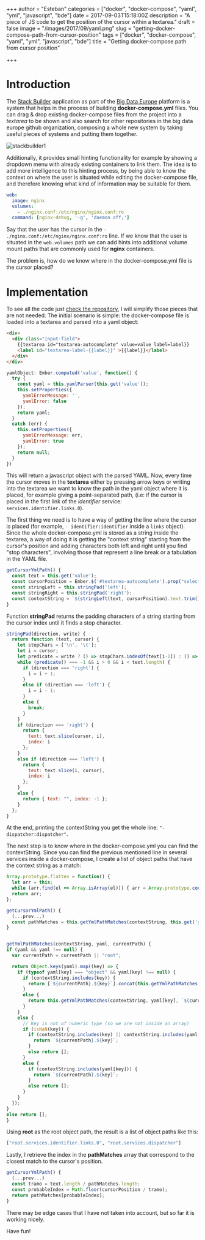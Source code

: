 +++
author = "Esteban"
categories = ["docker", "docker-compose", "yaml", "yml", "javascript", "bde"]
date = 2017-09-03T15:18:00Z
description = "A piece of JS code to get the position of the cursor within a textarea."
draft = false
image = "/images/2017/09/yaml.png"
slug = "getting-docker-compose-path-from-cursor-position"
tags = ["docker", "docker-compose", "yaml", "yml", "javascript", "bde"]
title = "Getting docker-compose path from cursor position"

+++


# Introduction

The [Stack Builder](https://github.com/big-data-europe/app-stack-builder) application as part of the [Big Data Europe](https://www.big-data-europe.eu/) platform is a system that helps in the process of building **docker-compose.yml** files. You can drag & drop existing docker-compose files from the project into a *textarea* to be shown and also search for other repositories in the big data europe github organization, composing a whole new system by taking useful pieces of systems and putting them together.

![stackbuilder1](/images/stackbuilder1.png)

Additionally, it provides small hinting functionality for example by showing a dropdown menu with already existing containers to link them. The idea is to add more intelligence to this hinting process, by being able to know the context on where the user is situated while editing the docker-compose file, and therefore knowing what kind of information may be suitable for them.

```yml
web:
  image: nginx
  volumes:
    - ./nginx.conf:/etc/nginx/nginx.conf:ro
  command: [nginx-debug, '-g', 'daemon off;']
```    

Say that the user has the cursor in the `- ./nginx.conf:/etc/nginx/nginx.conf:ro` line. If we know that the user is situated in the `web.volumes` path we can add hints into additional volume mount paths that are commonly used for **nginx** containers.

The problem is, how do we know where in the docker-compose.yml file is the cursor placed?

# Implementation

To see all the code just [check the repository](https://github.com/big-data-europe/ember-stack-builder-frontend), I will simplify those pieces that are not needed. The initial scenario is simple: the docker-compose file is loaded into a textarea and parsed into a yaml object:

```html
<div>
  <div class="input-field">
    {{textarea id="textarea-autocomplete" value=value label=label}}
    <label id="textarea-label-{{label}}" >{{label}}</label>
  </div>
</div>
```

```js
yamlObject: Ember.computed('value', function() {
  try {
    const yaml = this.yamlParser(this.get('value'));
    this.setProperties({
      yamlErrorMessage: '',
      yamlError: false
    });
    return yaml;
  }
  catch (err) {
    this.setProperties({
      yamlErrorMessage: err,
      yamlError: true
    });
    return null;
  }
})
```

This will return a javascript object with the parsed YAML. Now, every time the cursor moves in the **textarea** either by pressing arrow keys or writing into the textarea we want to know the path in the yaml object where it is placed, for example giving a point-separated path, (i.e: if the cursor is placed in the first link of the *identifier* service: `services.identifier.links.0`).

The first thing we need is to have a way of getting the line where the cursor is placed (for example, `- identifier:identifier` inside a `links` object). Since the whole docker-compose.yml is stored as a string inside the textarea, a way of doing it is getting the "context string" starting from the cursor's position and adding characters both left and right until you find "stop characters", involving those that represent a line break or a tabulation in the YAML file.

```javascript
getCursorYmlPath() {
  const text = this.get('value');
  const cursorPosition = Ember.$('#textarea-autocomplete').prop("selectionStart");
  const stringLeft = this.stringPad('left');
  const stringRight = this.stringPad('right');
  const contextString = `${stringLeft(text, cursorPosition).text.trim()}${stringRight(text, cursorPosition).text.trim()}`;
}
```

Function **stringPad** returns the padding characters of a string starting from the cursor index until it finds a stop character.

```javascript
stringPad(direction, write) {
  return function (text, cursor) {
    let stopChars = ['\n', '\t'];
    let i = cursor;
    let predicate = write ? () => stopChars.indexOf(text[i-1]) : () => stopChars.indexOf(text[i]);
    while (predicate() === -1 && i > 0 && i < text.length) {
      if (direction === 'right') {
        i = i + 1;
      }
      else if (direction === 'left') {
        i = i - 1;
      }
      else {
        break;
      }
    }
    if (direction === 'right') {
      return {
        text: text.slice(cursor, i),
        index: i
      };
    }
    else if (direction === 'left') {
      return {
        text: text.slice(i, cursor),
        index: i
      };
    }
    else {
      return { text: "", index: -1 };
    }
  };
}
```

At the end, printing the contextString you get the whole line: `"- dispatcher:dispatcher"`.

The next step is to know where in the docker-compose.yml you can find the contextString. Since you can find the previous mentioned line in several services inside a docker-compose, I create a list of object paths that have the context string as a match:

```javascript
Array.prototype.flatten = function() {
  let arr = this;
  while (arr.find(el => Array.isArray(el))) { arr = Array.prototype.concat(...arr); }
  return arr;
};

getCursorYmlPath() {
  (...prev...)
  const pathMatches = this.getYmlPathMatches(contextString, this.get('yamlObject')).flatten();
}


getYmlPathMatches(contextString, yaml, currentPath) {
if (yaml && yaml !== null) {
  var currentPath = currentPath || "root";

  return Object.keys(yaml).map((key) => {
    if (typeof yaml[key] === "object" && yaml[key] !== null) {
      if (contextString.includes(key)) {
        return [`${currentPath}.${key}`].concat(this.getYmlPathMatches(contextString, yaml[key], `${currentPath}.${key}`));
      }          
      else {
        return this.getYmlPathMatches(contextString, yaml[key], `${currentPath}.${key}`);
      }
    }
    else {
      // Key is not of numeric type (so we are not inside an array)
      if (isNaN(key)) {
        if (contextString.includes(key) || contextString.includes(yaml[key])) {
          return `${currentPath}.${key}`;
        }
        else return [];
      }
      else {
        if (contextString.includes(yaml[key])) {
          return `${currentPath}.${key}`;
        }
        else return [];
      }
    }
  });
}
else return [];
}
```

Using **root** as the root object path, the result is a list of object paths like this:

```sh
["root.services.identifier.links.0", "root.services.dispatcher"]
```


Lastly, I retrieve the index in the **pathMatches** array that correspond to the closest match to the cursor's position.

```javascript
getCursorYmlPath() {
  (...prev...)
  const tramo = text.length / pathMatches.length;
  const probableIndex = Math.floor(cursorPosition / tramo);
  return pathMatches[probableIndex];
}
```   

There may be edge cases that I have not taken into account, but so far it is working nicely.

Have fun!


